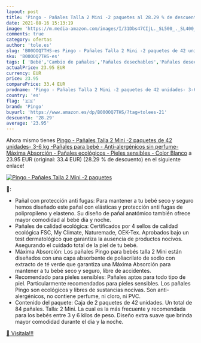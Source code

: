 ```yaml
---
layout: post
title: 'Pingo - Pañales Talla 2 Mini -2 paquetes al 28.29 % de descuento'
date: 2021-08-16 15:13:19
image: 'https://m.media-amazon.com/images/I/31Dbs47CIjL._SL500_._SL400_.jpg'
comments: true
category: ofertas
author: 'tole.es'
slug: 'B00OOQ7THS-es Pingo - Pañales Talla 2 Mini -2 paquetes de 42 unidades-...'
sku: 'B00OOQ7THS-es'
tags: [ 'Bebé','Cambio de pañales','Pañales desechables','Pañales desechables para bebés','Pañales para bebé','bebé','pañales','pingo', ]
actualPrice: 23.95 EUR
currency: EUR
price: 23.95
comparePrice: 33.4 EUR
prodname: 'Pingo - Pañales Talla 2 Mini -2 paquetes de 42 unidades- 3-6 kg -Pañales para bebé - Anti-alergénicos sin perfume- Máxima Absorción - Pañales ecológicos - Pieles sensibles - Color Blanco'
country: 'es'
flag: '🇪🇸'
brand: 'Pingo'
buyurl: 'https://www.amazon.es/dp/B00OOQ7THS/?tag=tolees-21'
descuento: '28.29'
average: '23.95'
---
```


Ahora mismo tienes [Pingo - Pañales Talla 2 Mini -2 paquetes de 42 unidades- 3-6 kg -Pañales para bebé - Anti-alergénicos sin perfume- Máxima Absorción - Pañales ecológicos - Pieles sensibles - Color Blanco](https://www.amazon.es/dp/B00OOQ7THS/?tag=tolees-21) a 23.95 EUR (original: 33.4 EUR) (28.29 %  de descuento) en el siguiente enlace!

[![Pingo - Pañales Talla 2 Mini -2 paquetes](https://m.media-amazon.com/images/I/31Dbs47CIjL._SL500_._SL400_.jpg)](https://www.amazon.es/dp/B00OOQ7THS/?tag=tolees-21)

🔎:

- Pañal con protección anti fugas: Para mantener a tu bebé seco y seguro hemos diseñado este pañal con elásticas y protección anti fugas de polipropileno y elasteno. Su diseño de pañal anatómico también ofrece mayor comodidad al bebé día y noche.
- Pañales de calidad ecológica: Certificados por 4 sellos de calidad ecológica FSC, My Climate, Naturemade, OEK-Tex. Aprobados bajo un test dermatológico que garantiza la ausencia de productos nocivos. Asegurando el cuidado total de la piel de tu bebé.
- Máxima Absorción: Los pañales Pingo para bebés talla 2 Mini están diseñados con una capa absorbente de poliacrilato de sodio con extracto de té verde que garantiza una Máxima Absorción para mantener a tu bebé seco y seguro, libre de accidentes.
- Recomendado para pieles sensibles: Pañales aptos para todo tipo de piel. Particularmente recomendados para pieles sensibles. Los pañales Pingo son ecológicos y libres de sustancias nocivas. Son anti-alergénicos, no contiene perfume, ni cloro, ni PVC.
- Contenido del paquete: Caja de 2 paquetes de 42 unidades. Un total de 84 pañales. Talla: 2 Mini. La cual es la más frecuente y recomendada para los bebés entre 3 y 6 kilos de peso. Diseño extra suave que brinda mayor comodidad durante el día y la noche.

[🛒 Visítala!!!](https://www.amazon.es/dp/B00OOQ7THS/?tag=tolees-21)
